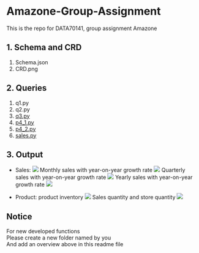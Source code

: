 # Amazone-Group-Assignment
This is the repo for DATA70141, group assignment Amazone

## 1. Schema and CRD  
1) Schema.json
2) CRD.png

## 2. Queries  
1) q1.py  
2) q2.py
3) [q3.py](https://github.com/gggaiii/Amazone-Group-Assignment/blob/main/quries/q3.py)
4) [p4_1.py](https://github.com/gggaiii/Amazone-Group-Assignment/blob/main/quries/q4.py)
5) [p4_2.py](https://github.com/gggaiii/Amazone-Group-Assignment/blob/main/quries/q4.2.py)
6) [sales.py](https://github.com/gggaiii/Amazone-Group-Assignment/blob/main/quries/q5e_TotalSales_month_quarter_day_year.py)

## 3. Output

- Sales:
    ![](https://github.com/gggaiii/Amazone-Group-Assignment/blob/main/quries/outputs/sales.png)
  Monthly sales with year-on-year growth rate
    ![](https://github.com/gggaiii/Amazone-Group-Assignment/blob/main/quries/outputs/monthly_sales.png)
  Quarterly sales with year-on-year growth rate
    ![](https://github.com/gggaiii/Amazone-Group-Assignment/blob/main/quries/outputs/quarterly_sales.png)
  Yearly sales with year-on-year growth rate
    ![](https://github.com/gggaiii/Amazone-Group-Assignment/blob/main/quries/outputs/yearly_sales.png)
  

- Product:
  product inventory
    ![](https://github.com/gggaiii/Amazone-Group-Assignment/blob/main/quries/outputs/inventory.png)
  Sales quantity and store quantity
    ![](https://github.com/gggaiii/Amazone-Group-Assignment/blob/main/quries/outputs/combined_sales_inventory.png)

## Notice
For new developed functions  
Please create a new folder named by you  
And add an overview above in this readme file  
